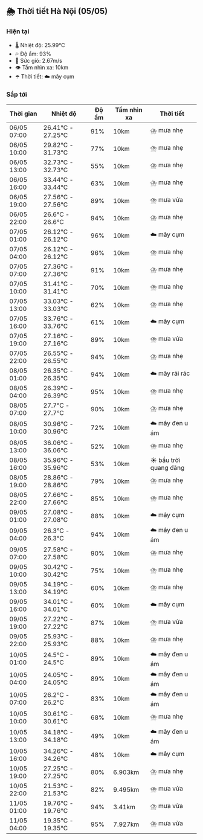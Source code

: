 ## 🌦️ Thời tiết Hà Nội (05/05)

### Hiện tại

- 🌡️ Nhiệt độ: 25.99℃
- 💦 Độ ẩm: 93%
- 💨 Sức gió: 2.67m/s
- 👁️ Tầm nhìn xa: 10km
- ☂️ Thời tiết: ☁️ mây cụm

### Sắp tới

| Thời gian | Nhiệt độ | Độ ẩm | Tầm nhìn xa | Thời tiết |
| --- | --- | --- | --- | --- |
| 06/05 07:00 | 26.41℃ - 27.25℃ | 91% | 10km | ⛈️ mưa nhẹ |
| 06/05 10:00 | 29.82℃ - 31.73℃ | 77% | 10km | ⛈️ mưa nhẹ |
| 06/05 13:00 | 32.73℃ - 32.73℃ | 55% | 10km | ⛈️ mưa nhẹ |
| 06/05 16:00 | 33.44℃ - 33.44℃ | 63% | 10km | ⛈️ mưa nhẹ |
| 06/05 19:00 | 27.56℃ - 27.56℃ | 89% | 10km | ⛈️ mưa vừa |
| 06/05 22:00 | 26.6℃ - 26.6℃ | 94% | 10km | ⛈️ mưa nhẹ |
| 07/05 01:00 | 26.12℃ - 26.12℃ | 96% | 10km | ☁️ mây cụm |
| 07/05 04:00 | 26.12℃ - 26.12℃ | 96% | 10km | ⛈️ mưa nhẹ |
| 07/05 07:00 | 27.36℃ - 27.36℃ | 91% | 10km | ⛈️ mưa nhẹ |
| 07/05 10:00 | 31.41℃ - 31.41℃ | 70% | 10km | ⛈️ mưa nhẹ |
| 07/05 13:00 | 33.03℃ - 33.03℃ | 62% | 10km | ⛈️ mưa nhẹ |
| 07/05 16:00 | 33.76℃ - 33.76℃ | 61% | 10km | ☁️ mây cụm |
| 07/05 19:00 | 27.16℃ - 27.16℃ | 89% | 10km | ⛈️ mưa vừa |
| 07/05 22:00 | 26.55℃ - 26.55℃ | 94% | 10km | ⛈️ mưa nhẹ |
| 08/05 01:00 | 26.35℃ - 26.35℃ | 94% | 10km | ☁️ mây rải rác |
| 08/05 04:00 | 26.39℃ - 26.39℃ | 95% | 10km | ⛈️ mưa nhẹ |
| 08/05 07:00 | 27.7℃ - 27.7℃ | 90% | 10km | ⛈️ mưa nhẹ |
| 08/05 10:00 | 30.96℃ - 30.96℃ | 72% | 10km | ☁️ mây đen u ám |
| 08/05 13:00 | 36.06℃ - 36.06℃ | 52% | 10km | ⛈️ mưa nhẹ |
| 08/05 16:00 | 35.96℃ - 35.96℃ | 53% | 10km | ☀️ bầu trời quang đãng |
| 08/05 19:00 | 28.86℃ - 28.86℃ | 79% | 10km | ⛈️ mưa nhẹ |
| 08/05 22:00 | 27.66℃ - 27.66℃ | 85% | 10km | ⛈️ mưa nhẹ |
| 09/05 01:00 | 27.08℃ - 27.08℃ | 88% | 10km | ☁️ mây cụm |
| 09/05 04:00 | 26.3℃ - 26.3℃ | 94% | 10km | ☁️ mây đen u ám |
| 09/05 07:00 | 27.58℃ - 27.58℃ | 90% | 10km | ⛈️ mưa nhẹ |
| 09/05 10:00 | 30.42℃ - 30.42℃ | 75% | 10km | ⛈️ mưa nhẹ |
| 09/05 13:00 | 34.19℃ - 34.19℃ | 60% | 10km | ⛈️ mưa nhẹ |
| 09/05 16:00 | 34.01℃ - 34.01℃ | 60% | 10km | ☁️ mây cụm |
| 09/05 19:00 | 27.22℃ - 27.22℃ | 87% | 10km | ⛈️ mưa vừa |
| 09/05 22:00 | 25.93℃ - 25.93℃ | 88% | 10km | ⛈️ mưa nhẹ |
| 10/05 01:00 | 24.5℃ - 24.5℃ | 89% | 10km | ☁️ mây đen u ám |
| 10/05 04:00 | 24.05℃ - 24.05℃ | 89% | 10km | ☁️ mây đen u ám |
| 10/05 07:00 | 26.2℃ - 26.2℃ | 83% | 10km | ☁️ mây đen u ám |
| 10/05 10:00 | 30.61℃ - 30.61℃ | 68% | 10km | ⛈️ mưa nhẹ |
| 10/05 13:00 | 34.18℃ - 34.18℃ | 49% | 10km | ☁️ mây đen u ám |
| 10/05 16:00 | 34.26℃ - 34.26℃ | 48% | 10km | ☁️ mây cụm |
| 10/05 19:00 | 27.25℃ - 27.25℃ | 80% | 6.903km | ⛈️ mưa nhẹ |
| 10/05 22:00 | 21.53℃ - 21.53℃ | 82% | 9.495km | ⛈️ mưa vừa |
| 11/05 01:00 | 19.76℃ - 19.76℃ | 94% | 3.41km | ⛈️ mưa vừa |
| 11/05 04:00 | 19.35℃ - 19.35℃ | 95% | 7.927km | ⛈️ mưa vừa |

